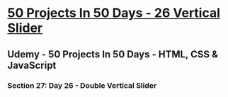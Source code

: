 # [50 Projects In 50 Days - 26 Vertical Slider](https://arpadgbondor.github.io/50_Projects_In_50_Days-26_Vertical_Slider/)

## Udemy - 50 Projects In 50 Days - HTML, CSS & JavaScript
### Section 27: Day 26 - Double Vertical Slider

